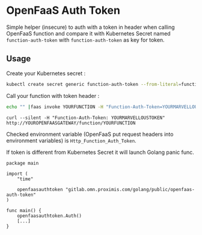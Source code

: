 # OpenFaaS Auth Token

Simple helper (insecure) to auth with a token in header when calling OpenFaaS function and compare it with Kubernetes Secret named `function-auth-token` with `function-auth-token` as key for token.

## Usage

Create your Kubernetes secret :

```bash
kubectl create secret generic function-auth-token --from-literal=function-auth-token=YOURMARVELLOUSTOKEN
```

Call your function with token header :

```bash
echo "" |faas invoke YOURFUNCTION -H "Function-Auth-Token=YOURMARVELLOUSTOKEN"
```

```
curl --silent -H "Function-Auth-Token: YOURMARVELLOUSTOKEN" http://YOUROPENFAASGATEWAY/function/YOURFUNCTION
```

Checked environment variable (OpenFaaS put request headers into environment variables) is `Http_Function_Auth_Token`.

If token is different from Kubernetes Secret it will launch Golang panic func.

```golang
package main

import (
	"time"

	openfaasauthtoken "gitlab.omn.proximis.com/golang/public/openfaas-auth-token"
)

func main() {
    openfaasauthtoken.Auth()
    [...]
}
```